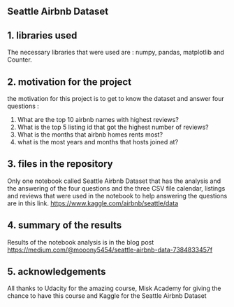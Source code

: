 ## Seattle Airbnb Dataset

## 1. libraries used
The necessary libraries that were used are :
numpy, pandas, matplotlib and Counter.

## 2. motivation for the project
the motivation for this project is to get to know the dataset and answer four questions :

1. What are the top 10 airbnb names with highest reviews?
2. What is the top 5 listing id that got the highest number of reviews?
3. What is the months that airbnb homes rents most?
4. what is the most years and months that hosts joined at?

## 3. files in the repository 
Only one notebook called Seattle Airbnb Dataset that has the analysis and the answering of the four questions 
and the three CSV file calendar, listings and reviews that were used in the notebook to help answering the questions are in this link.
https://www.kaggle.com/airbnb/seattle/data

## 4. summary of the results
Results of the notebook analysis is in the blog post 
https://medium.com/@mooony5454/seattle-airbnb-data-7384833457f

## 5. acknowledgements
All thanks to Udacity for the amazing course, Misk Academy for giving the chance to have this course and Kaggle for the Seattle Airbnb Dataset





